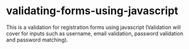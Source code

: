 # validating-forms-using-javascript

This is a validation for registration forms using javascript (Validation will cover for inputs such as username, email validation, password validation and password matching).
